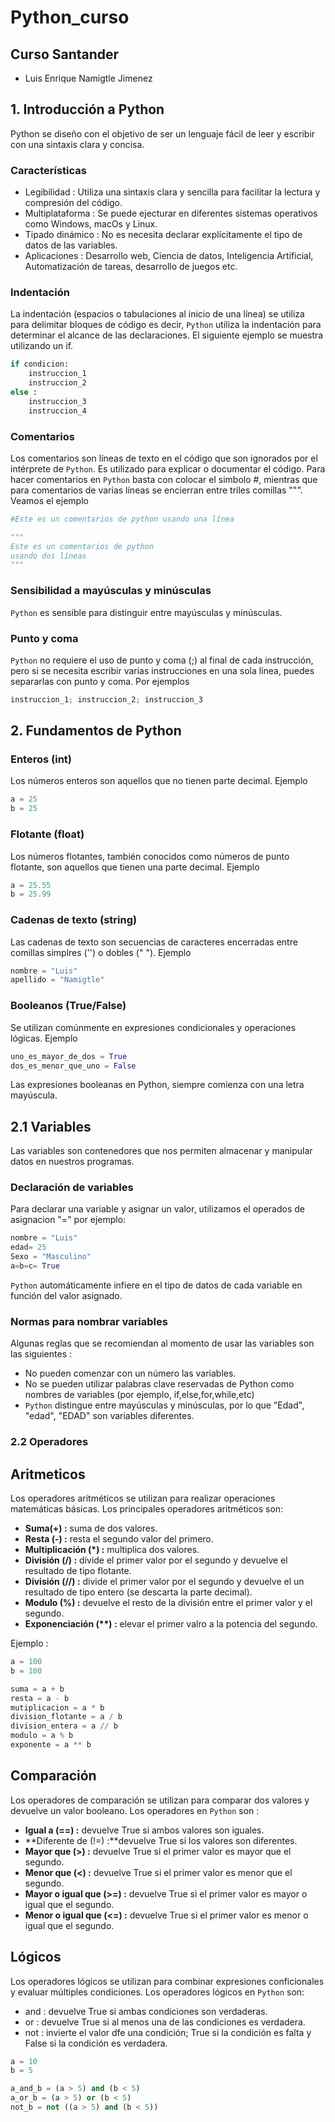 # Python_curso

## Curso Santander
- Luis Enrique Namigtle Jimenez

## 1. Introducción a Python
Python se diseño con el objetivo de ser un lenguaje fácil de leer y escribir con una sintaxis clara y concisa.

### Características
- Legibilidad : Utiliza una sintaxis clara y sencilla para facilitar la lectura y compresión del código.
- Multiplataforma : Se puede ejecturar en diferentes sistemas operativos como Windows, macOs y Linux.
- Tipado dinámico : No es necesita declarar explícitamente el tipo de datos de las variables.
- Aplicaciones : Desarrollo web, Ciencia de datos, Inteligencia Artificial, Automatización de tareas, desarrollo de juegos etc.

### Indentación
La indentación (espacios o tabulaciones al inicio de una línea) se utiliza para delimitar bloques de código es decir, ```Python``` utiliza la indentación para determinar el alcance de las declaraciones. El siguiente ejemplo se muestra utilizando un if.

```python
if condicion:
    instruccion_1
    instruccion_2
else :
    instruccion_3
    instruccion_4
```
### Comentarios
Los comentarios son líneas de texto en el código que son ignorados por el intérprete de ```Python```. Es utilizado para explicar o documentar el código. Para hacer comentarios en ```Python``` basta con colocar el simbolo #, mientras que para comentarios de varias líneas se encierran entre triles comillas """. Veamos el ejemplo

```Python
#Este es un comentarios de python usando una línea

"""
Este es un comentarios de python
usando dos líneas
"""

```

### Sensibilidad a mayúsculas y minúsculas

```Python``` es sensible para distinguir entre mayúsculas y minúsculas. 

### Punto y coma
```Python``` no requiere el uso de punto y coma (;) al final de cada instrucción, pero si se necesita escribir varias instrucciones en una sola línea, puedes separarlas con punto y coma. Por ejemplos

```Python
instruccion_1; instruccion_2; instruccion_3
```
## 2. Fundamentos de Python 

### Enteros (int)
Los números enteros son aquellos que no tienen parte decimal.  Ejemplo

```Python
a = 25
b = 25
```

### Flotante (float)

Los números flotantes, también conocidos como números de punto flotante, son aquellos que tienen una parte decimal. Ejemplo

```Python
a = 25.55
b = 25.99
```

### Cadenas de texto (string)

Las cadenas de texto son secuencias de caracteres encerradas entre comillas simplres ('') o dobles (" "). Ejemplo

```Python
nombre = "Luis"
apellido = "Namigtle"
```

### Booleanos (True/False)
Se utilizan comúnmente en expresiones condicionales y operaciones lógicas. Ejemplo

```Python
uno_es_mayor_de_dos = True
dos_es_menor_que_uno = False
```
Las expresiones booleanas en Python, siempre comienza con una letra mayúscula.

## 2.1 Variables
Las variables son contenedores que nos permiten almacenar y manipular datos en nuestros programas.

### Declaración de variables
Para declarar una variable y asignar un valor, utilizamos el operados de asignacion "=" por ejemplo:

```python
nombre = "Luis"
edad= 25
Sexo = "Masculino"
a=b=c= True
```
```Python``` automáticamente infiere en el tipo de datos de cada variable en función del valor asignado.

### Normas para nombrar variables
Algunas reglas que se recomiendan al momento de usar las variables son las siguientes :
- No pueden comenzar con un número las variables.
- No se pueden utilizar palabras clave reservadas de Python como nombres de variables (por ejemplo, if,else,for,while,etc)
- ```Python``` distingue entre mayúsculas y minúsculas, por lo que "Edad", "edad", "EDAD" son variables diferentes.

### 2.2 Operadores 

## Aritmeticos
Los operadores aritméticos se utilizan para realizar operaciones matemáticas básicas. Los principales operadores aritméticos son:

- **Suma(+) :** suma de dos valores.
- **Resta (-) :** resta el segundo valor del primero.
- **Multiplicación (*) :** multiplica dos valores.
- **División (/) :** divide el primer valor por el segundo y devuelve el resultado de tipo flotante.
- **División (//) :** divide el primer valor por el segundo y devuelve el un resultado de tipo entero (se descarta la parte decimal).
- **Modulo (%) :** devuelve el resto de la división entre el primer valor y el segundo.
- **Exponenciación (\*\*) :** elevar el primer valro a la potencia del segundo.

Ejemplo :

```Python
a = 100
b = 100

suma = a + b
resta = a - b
mutiplicacion = a * b
division_flotante = a / b
division_entera = a // b
modulo = a % b
exponente = a ** b
```

## Comparación 
Los operadores de comparación se utilizan para comparar dos valores y devuelve un valor booleano. Los operadores en ```Python``` son :

- **Igual a (==) :** devuelve True si ambos valores son iguales.
- **Diferente de (!=) :**devuelve True si los valores son diferentes.
- **Mayor que (>) :** devuelve True si el primer valor es mayor que el segundo.
- **Menor que (<) :** devuelve True si el primer valor es menor que el segundo.
- **Mayor o igual que (>=) :** devuelve True si el primer valor es mayor o igual que el segundo.
- **Menor o igual que (<=) :** devuelve True si el primer valor es menor o igual que el segundo.




## Lógicos
Los operadores lógicos se utilizan para combinar expresiones conficionales y evaluar múltiples condiciones. Los operadores lógicos en ```Python``` son:

- and : devuelve True si ambas condiciones son verdaderas.
- or : devuelve True si al menos una de las condiciones es verdadera.
- not : invierte el valor dfe una condición; True si la condición es falta y False si la condición es verdadera.

```Python
a = 10
b = 5

a_and_b = (a > 5) and (b < 5)
a_or_b = (a > 5) or (b < 5)
not_b = not ((a > 5) and (b < 5)) 
```